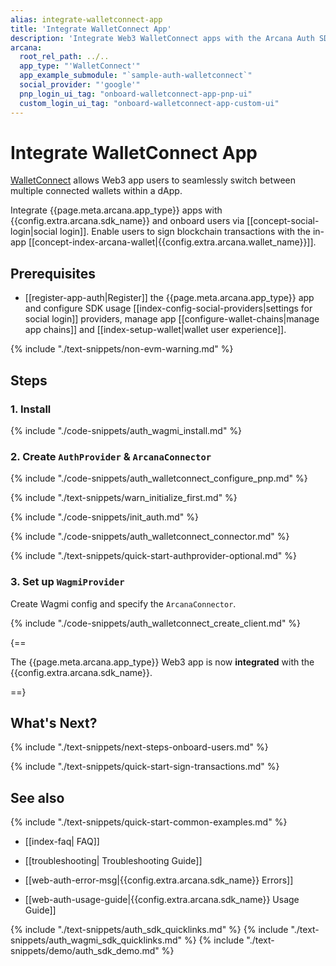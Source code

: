 ```yaml
---
alias: integrate-walletconnect-app
title: 'Integrate WalletConnect App'
description: 'Integrate Web3 WalletConnect apps with the Arcana Auth SDK using the instructions listed here.'
arcana:
  root_rel_path: ../..
  app_type: "'WalletConnect'"
  app_example_submodule: "`sample-auth-walletconnect`"
  social_provider: "'google'"
  pnp_login_ui_tag: "onboard-walletconnect-app-pnp-ui"
  custom_login_ui_tag: "onboard-walletconnect-app-custom-ui"
---
```


# Integrate WalletConnect App

[WalletConnect](https://walletconnect.com/) allows Web3 app users to seamlessly switch between multiple connected wallets within a dApp. 

Integrate {{page.meta.arcana.app_type}} apps with {{config.extra.arcana.sdk_name}} and onboard users via [[concept-social-login|social login]]. Enable users to sign blockchain transactions with the in-app [[concept-index-arcana-wallet|{{config.extra.arcana.wallet_name}}]].

## Prerequisites

* [[register-app-auth|Register]] the {{page.meta.arcana.app_type}} app and configure SDK usage [[index-config-social-providers|settings for social login]] providers, manage app [[configure-wallet-chains|manage app chains]] and [[index-setup-wallet|wallet user experience]].

{% include "./text-snippets/non-evm-warning.md" %}

## Steps

### 1. Install

{% include "./code-snippets/auth_wagmi_install.md" %}

### 2. Create `AuthProvider` & `ArcanaConnector`

{% include "./code-snippets/auth_walletconnect_configure_pnp.md" %}

{% include "./text-snippets/warn_initialize_first.md" %}

{% include "./code-snippets/init_auth.md" %}

{% include "./code-snippets/auth_walletconnect_connector.md" %}

{% include "./text-snippets/quick-start-authprovider-optional.md" %}

### 3. Set up `WagmiProvider`

Create Wagmi config and specify the `ArcanaConnector`. 

{% include "./code-snippets/auth_walletconnect_create_client.md" %}

{==

The {{page.meta.arcana.app_type}} Web3 app is now **integrated** with the {{config.extra.arcana.sdk_name}}.

==}

## What's Next?

{% include "./text-snippets/next-steps-onboard-users.md" %}

{% include "./text-snippets/quick-start-sign-transactions.md" %}

## See also

{% include "./text-snippets/quick-start-common-examples.md" %}

* [[index-faq| FAQ]]

* [[troubleshooting| Troubleshooting Guide]]

* [[web-auth-error-msg|{{config.extra.arcana.sdk_name}} Errors]]

* [[web-auth-usage-guide|{{config.extra.arcana.sdk_name}} Usage Guide]]

{% include "./text-snippets/auth_sdk_quicklinks.md" %}
{% include "./text-snippets/auth_wagmi_sdk_quicklinks.md" %}
{% include "./text-snippets/demo/auth_sdk_demo.md" %}
